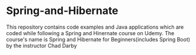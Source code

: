 # Spring-and-Hibernate
This repository contains code examples and Java applications which are coded while following a Spring and Hinernate course on Udemy. 
The course's name is Spring and Hibernate for Beginners(includes Spring Boot) by the instructor Chad Darby
